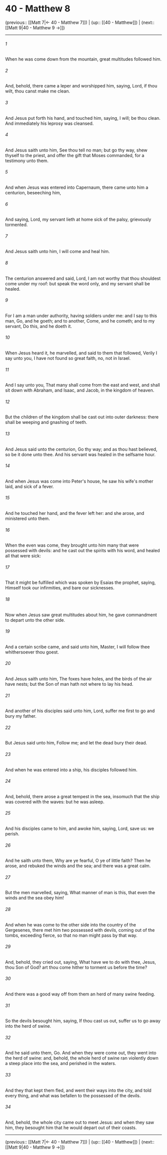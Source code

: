 # 40 - Matthew 8

(previous:: [[Matt 7|← 40 - Matthew 7]]) | (up:: [[40 - Matthew]]) | (next:: [[Matt 9|40 - Matthew 9 →]])

***


###### 1 
When he was come down from the mountain, great multitudes followed him. 

###### 2 
And, behold, there came a leper and worshipped him, saying, Lord, if thou wilt, thou canst make me clean. 

###### 3 
And Jesus put forth his hand, and touched him, saying, I will; be thou clean. And immediately his leprosy was cleansed. 

###### 4 
And Jesus saith unto him, See thou tell no man; but go thy way, shew thyself to the priest, and offer the gift that Moses commanded, for a testimony unto them. 

###### 5 
And when Jesus was entered into Capernaum, there came unto him a centurion, beseeching him, 

###### 6 
And saying, Lord, my servant lieth at home sick of the palsy, grievously tormented. 

###### 7 
And Jesus saith unto him, I will come and heal him. 

###### 8 
The centurion answered and said, Lord, I am not worthy that thou shouldest come under my roof: but speak the word only, and my servant shall be healed. 

###### 9 
For I am a man under authority, having soldiers under me: and I say to this man, Go, and he goeth; and to another, Come, and he cometh; and to my servant, Do this, and he doeth it. 

###### 10 
When Jesus heard it, he marvelled, and said to them that followed, Verily I say unto you, I have not found so great faith, no, not in Israel. 

###### 11 
And I say unto you, That many shall come from the east and west, and shall sit down with Abraham, and Isaac, and Jacob, in the kingdom of heaven. 

###### 12 
But the children of the kingdom shall be cast out into outer darkness: there shall be weeping and gnashing of teeth. 

###### 13 
And Jesus said unto the centurion, Go thy way; and as thou hast believed, so be it done unto thee. And his servant was healed in the selfsame hour. 

###### 14 
And when Jesus was come into Peter's house, he saw his wife's mother laid, and sick of a fever. 

###### 15 
And he touched her hand, and the fever left her: and she arose, and ministered unto them. 

###### 16 
When the even was come, they brought unto him many that were possessed with devils: and he cast out the spirits with his word, and healed all that were sick: 

###### 17 
That it might be fulfilled which was spoken by Esaias the prophet, saying, Himself took our infirmities, and bare our sicknesses. 

###### 18 
Now when Jesus saw great multitudes about him, he gave commandment to depart unto the other side. 

###### 19 
And a certain scribe came, and said unto him, Master, I will follow thee whithersoever thou goest. 

###### 20 
And Jesus saith unto him, The foxes have holes, and the birds of the air have nests; but the Son of man hath not where to lay his head. 

###### 21 
And another of his disciples said unto him, Lord, suffer me first to go and bury my father. 

###### 22 
But Jesus said unto him, Follow me; and let the dead bury their dead. 

###### 23 
And when he was entered into a ship, his disciples followed him. 

###### 24 
And, behold, there arose a great tempest in the sea, insomuch that the ship was covered with the waves: but he was asleep. 

###### 25 
And his disciples came to him, and awoke him, saying, Lord, save us: we perish. 

###### 26 
And he saith unto them, Why are ye fearful, O ye of little faith? Then he arose, and rebuked the winds and the sea; and there was a great calm. 

###### 27 
But the men marvelled, saying, What manner of man is this, that even the winds and the sea obey him! 

###### 28 
And when he was come to the other side into the country of the Gergesenes, there met him two possessed with devils, coming out of the tombs, exceeding fierce, so that no man might pass by that way. 

###### 29 
And, behold, they cried out, saying, What have we to do with thee, Jesus, thou Son of God? art thou come hither to torment us before the time? 

###### 30 
And there was a good way off from them an herd of many swine feeding. 

###### 31 
So the devils besought him, saying, If thou cast us out, suffer us to go away into the herd of swine. 

###### 32 
And he said unto them, Go. And when they were come out, they went into the herd of swine: and, behold, the whole herd of swine ran violently down a steep place into the sea, and perished in the waters. 

###### 33 
And they that kept them fled, and went their ways into the city, and told every thing, and what was befallen to the possessed of the devils. 

###### 34 
And, behold, the whole city came out to meet Jesus: and when they saw him, they besought him that he would depart out of their coasts.

***

(previous:: [[Matt 7|← 40 - Matthew 7]]) | (up:: [[40 - Matthew]]) | (next:: [[Matt 9|40 - Matthew 9 →]])
